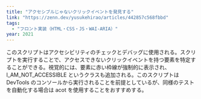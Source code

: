 ```yaml
---
title: "アクセシブルじゃないクリックイベントを発見する"
link: "https://zenn.dev/yusukehirao/articles/442857c568fbbd"
tags:
  - "フロント実装（HTML・CSS・JS・WAI-ARIA）"
year: 2021
---
```


このスクリプトはアクセシビリティのチェックとデバッグに使用される。スクリプトを実行することで、アクセスできないクリックイベントを持つ要素を特定することができる。視覚的には、要素に赤い枠線が強制的に表示され、I_AM_NOT_ACCESSIBLE というクラスも追加される。このスクリプトは DevTools のコンソールから実行されることを前提としているが、同様のテストを自動化する場合は acot を使用することをおすすめする。
